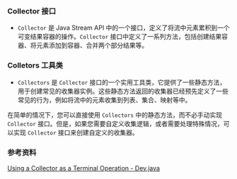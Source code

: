 ### Collector 接口 

- `Collector` 是 Java Stream API 中的一个接口，定义了将流中元素累积到一个可变结果容器的操作。`Collector` 接口中定义了一系列方法，包括创建结果容器、将元素添加到容器、合并两个部分结果等。



### Colletors 工具类

- `Collectors` 是 `Collector` 接口的一个实用工具类，它提供了一些静态方法，用于创建常见的收集器实例。这些静态方法返回的收集器已经预先定义了一些常见的行为，例如将流中的元素收集到列表、集合、映射等中。

在简单的情况下，您可以直接使用 `Collectors` 中的静态方法，而不必手动实现 `Collector` 接口。但是，如果您需要自定义收集逻辑，或者需要处理特殊情况，可以实现 `Collector` 接口来创建自定义的收集器。



### 参考资料

[Using a Collector as a Terminal Operation - Dev.java](https://dev.java/learn/api/streams/using-collectors/#intermediate-collectors)